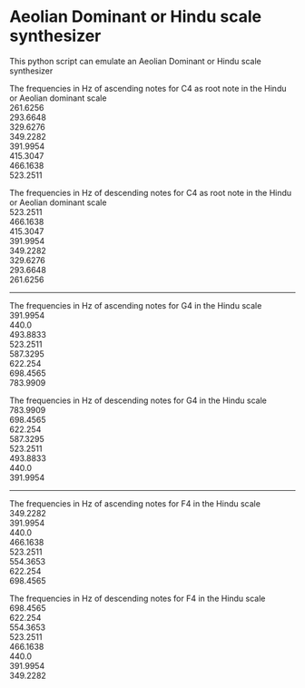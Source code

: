 # Aeolian Dominant or Hindu scale synthesizer

This python script can emulate an Aeolian Dominant or Hindu scale synthesizer

The frequencies in Hz of ascending notes for C4 as root note in the Hindu or Aeolian dominant scale\
261.6256\
293.6648\
329.6276\
349.2282\
391.9954\
415.3047\
466.1638\
523.2511

The frequencies in Hz of descending notes for C4 as root note in the Hindu or Aeolian dominant scale\
523.2511\
466.1638\
415.3047\
391.9954\
349.2282\
329.6276\
293.6648\
261.6256
__________________
The frequencies in Hz of ascending notes for G4 in the Hindu scale\
391.9954\
440.0\
493.8833\
523.2511\
587.3295\
622.254\
698.4565\
783.9909

The frequencies in Hz of descending notes for G4 in the Hindu scale\
783.9909\
698.4565\
622.254\
587.3295\
523.2511\
493.8833\
440.0\
391.9954
__________________
The frequencies in Hz of ascending notes for F4 in the Hindu scale\
349.2282\
391.9954\
440.0\
466.1638\
523.2511\
554.3653\
622.254\
698.4565

The frequencies in Hz of descending notes for F4 in the Hindu scale\
698.4565\
622.254\
554.3653\
523.2511\
466.1638\
440.0\
391.9954\
349.2282
